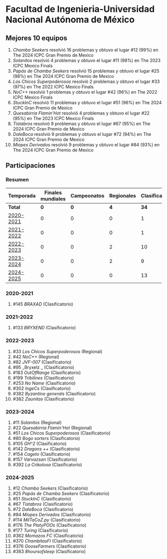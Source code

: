 # Facultad de Ingenieria-Universidad Nacional Autónoma de México

## Mejores 10 equipos

1. _Chamba Seekers_ resolvió 16 problemas y obtuvo el lugar #12 (99%) en The 2024 ICPC Gran Premio de Mexico
1. _Solanitos_ resolvió 4 problemas y obtuvo el lugar #11 (98%) en The 2023 ICPC Mexico Finals
1. _Papás de Chamba Seekers_ resolvió 15 problemas y obtuvo el lugar #25 (98%) en The 2024 ICPC Gran Premio de Mexico
1. _Los Chicos Superpoderosos_ resolvió 2 problemas y obtuvo el lugar #33 (97%) en The 2022 ICPC Mexico Finals
1. _NoC++_ resolvió 1 problemas y obtuvo el lugar #42 (96%) en The 2022 ICPC Mexico Finals
1. _StuckInC_ resolvió 11 problemas y obtuvo el lugar #51 (96%) en The 2024 ICPC Gran Premio de Mexico
1. _Quesabirria Flamin'Hot_ resolvió 4 problemas y obtuvo el lugar #22 (95%) en The 2023 ICPC Mexico Finals
1. _Tistabros_ resolvió 9 problemas y obtuvo el lugar #67 (95%) en The 2024 ICPC Gran Premio de Mexico
1. _DaleBoca_ resolvió 9 problemas y obtuvo el lugar #72 (94%) en The 2024 ICPC Gran Premio de Mexico
1. _Miopes Derivados_ resolvió 9 problemas y obtuvo el lugar #84 (93%) en The 2024 ICPC Gran Premio de Mexico

## Participaciones

### Resumen

| Temporada | Finales mundiales | Campeonatos | Regionales | Clasificatorios | Equipos |
| --- | --- | --- | --- | --- | --- |
| **Total** | **0** | **0** | **4** | **34** | **34** |
| [2020-2021](#2020-2021) | 0 | 0 | 0 | 1 | 1 |
| [2021-2022](#2021-2022) | 0 | 0 | 0 | 1 | 1 |
| [2022-2023](#2022-2023) | 0 | 0 | 2 | 10 | 10 |
| [2023-2024](#2023-2024) | 0 | 0 | 2 | 9 | 9 |
| [2024-2025](#2024-2025) | 0 | 0 | 0 | 13 | 13 |

### 2020-2021

1. #145 _BRAXAD_ (Clasificatorio)

### 2021-2022

1. #133 _BRYXEND_ (Clasificatorio)

### 2022-2023

1. #33 _Los Chicos Superpoderosos_ (Regional)
1. #42 _NoC++_ (Regional)
1. #82 _JVF-007_ (Clasificatorio)
1. #95 _Bryxelz _ (Clasificatorio)
1. #183 _OutOfRange_ (Clasificatorio)
1. #199 _Tribilines_ (Clasificatorio)
1. #253 _No Name_ (Clasificatorio)
1. #302 _IngeCs_ (Clasificatorio)
1. #382 _Byzantine generals_ (Clasificatorio)
1. #382 _Zaunitas_ (Clasificatorio)

### 2023-2024

1. #11 _Solanitos_ (Regional)
1. #22 _Quesabirria Flamin'Hot_ (Regional)
1. #51 _Los Chicos Superpoderosos_ (Clasificatorio)
1. #80 _Bogo sorters_ (Clasificatorio)
1. #105 _GH^2_ (Clasificatorio)
1. #142 _Dragons ++_ (Clasificatorio)
1. #154 _Cageto_ (Clasificatorio)
1. #157 _Varvazsan_ (Clasificatorio)
1. #392 _La Crikolosa_ (Clasificatorio)

### 2024-2025

1. #12 _Chamba Seekers_ (Clasificatorio)
1. #25 _Papás de Chamba Seekers_ (Clasificatorio)
1. #51 _StuckInC_ (Clasificatorio)
1. #67 _Tistabros_ (Clasificatorio)
1. #72 _DaleBoca_ (Clasificatorio)
1. #84 _Miopes Derivados_ (Clasificatorio)
1. #114 _MilTaCoZ.py_ (Clasificatorio)
1. #176 _The PlatyPOOs_ (Clasificatorio)
1. #177 _Turing_ (Clasificatorio)
1. #362 _Momazos FC_ (Clasificatorio)
1. #370 _ChambitasFI_ (Clasificatorio)
1. #376 _GooseFarmers_ (Clasificatorio)
1. #383 _8hoursofsleep_ (Clasificatorio)



